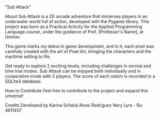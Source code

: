 "Sub Attack"

About
Sub Attack is a 2D arcade adventure that immerses players in an underwater world full of action, developed with the Pygame library. This project was born as a Practical Activity for the Applied Programming Language course, under the guidance of Prof. [Professor's Name], at Uninter.

This game marks my debut in game development, and in it, each pixel was carefully created with the art of Pixel Art, bringing the characters and the maritime setting to life.

Get ready to explore 2 exciting levels, including challenges in normal and time trial modes. Sub Attack can be enjoyed both individually and in cooperative mode with 2 players. The score of each match is recorded in a SQLite3 database.

How to Contribute
Feel free to contribute to the project and expand this universe!

Credits
Developed by Karina Scheila Alves Rodriguez Nery Lyra - Ru: 4611457
